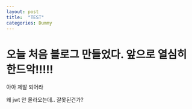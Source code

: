 ```yaml
---
layout: post
title:  "TEST"
categories: Dummy
---
```


# 오늘 처음 블로그 만들었다. 앞으로 열심히 한드악!!!!!

아아 제발 되어라

왜 jwt 안 올라오는데.. 잘못된건가?
